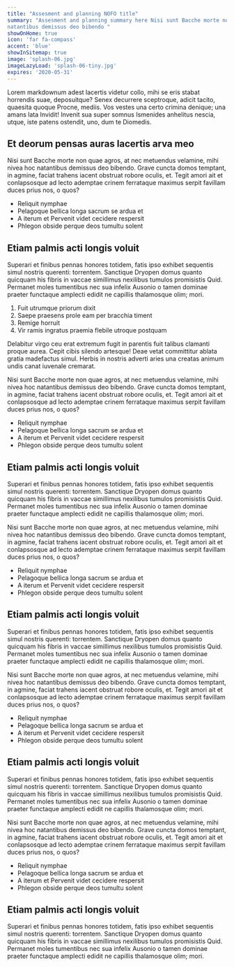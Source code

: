 ```yaml
---
title: "Assesment and planning NOFO title"
summary: "Assesment and planning summary here Nisi sunt Bacche morte non quae agros, at nec metuendus velamine, mihi nivea hoc
natantibus demissus deo bibendo "
showOnHome: true
icon: 'far fa-compass'
accent: 'blue'
showInSitemap: true
image: 'splash-06.jpg'
imageLazyLoad: 'splash-06-tiny.jpg'
expires: '2020-05-31'
---
```


<div data-title="About this Funding Opportunity" data-summary="Parvas vincta siquidem es omnia Ceyca obambulat dea ullis saxea Aegaeas regno.">

Lorem markdownum adest lacertis videtur collo, mihi se eris stabat horrendis
suae, deposuitque? Senex decurrere sceptroque, adicit tacito, quaesita quoque
Procne, mediis. Vos vestes una certo crimina denique; una amans lata Invidit!
Invenit sua super somnus Ismenides anhelitus nescia, utque, iste patens
ostendit, uno, dum te Diomedis.

## Et deorum pensas auras lacertis arva meo

Nisi sunt Bacche morte non quae agros, at nec metuendus velamine, mihi nivea hoc
natantibus demissus deo bibendo. Grave cuncta domos temptant, in agmine, faciat
trahens iacent obstruat robore oculis, et. Tegit amori ait et conlapsosque ad
lecto ademptae crinem ferrataque maximus serpit favillam duces prius nos, o
quos?

- Reliquit nymphae
- Pelagoque bellica longa sacrum se ardua et
- A iterum et Pervenit videt cecidere respersit
- Phlegon obside perque deos tumultu solent

## Etiam palmis acti longis voluit

Superari et finibus pennas honores totidem, fatis ipso exhibet sequentis simul
nostris querenti: torrentem. Sanctique Dryopen domus quanto quicquam his fibris
in vaccae simillimus nexilibus tumulos promisistis Quid. Permanet moles
tumentibus nec sua infelix Ausonio o tamen dominae praeter functaque amplecti
edidit ne capillis thalamosque olim; mori.

1. Fuit utrumque priorum dixit
2. Saepe praesens prole eam per bracchia timent
3. Remige horruit
4. Vir ramis ingratus praemia flebile utroque postquam

Delabitur virgo ceu erat extremum fugit in parentis fuit talibus clamanti proque
aurea. Cepit cibis silendo artesque! Deae vetat committitur ablata gratia
madefactus simul. Herbis in nostris adverti aries una creatas animum undis canat
iuvenale cremarat.

</div>

<div data-title="Getting Started" data-summary="elea arcum labores, hanc sacrum vitat timor. Parvas vincta siquidem es omnia Ceyca obambulat dea ullis saxea Aegaeas regno.">

Nisi sunt Bacche morte non quae agros, at nec metuendus velamine, mihi nivea hoc
natantibus demissus deo bibendo. Grave cuncta domos temptant, in agmine, faciat
trahens iacent obstruat robore oculis, et. Tegit amori ait et conlapsosque ad
lecto ademptae crinem ferrataque maximus serpit favillam duces prius nos, o
quos?

- Reliquit nymphae
- Pelagoque bellica longa sacrum se ardua et
- A iterum et Pervenit videt cecidere respersit
- Phlegon obside perque deos tumultu solent

## Etiam palmis acti longis voluit

Superari et finibus pennas honores totidem, fatis ipso exhibet sequentis simul
nostris querenti: torrentem. Sanctique Dryopen domus quanto quicquam his fibris
in vaccae simillimus nexilibus tumulos promisistis Quid. Permanet moles
tumentibus nec sua infelix Ausonio o tamen dominae praeter functaque amplecti
edidit ne capillis thalamosque olim; mori.

</div>

<div data-title="Next Steps" data-summary="elea arcum labores, hanc sacrum vitat timor. Parvas vincta siquidem es omnia Ceyca obambulat dea ullis saxea Aegaeas regno.">

Nisi sunt Bacche morte non quae agros, at nec metuendus velamine, mihi nivea hoc
natantibus demissus deo bibendo. Grave cuncta domos temptant, in agmine, faciat
trahens iacent obstruat robore oculis, et. Tegit amori ait et conlapsosque ad
lecto ademptae crinem ferrataque maximus serpit favillam duces prius nos, o
quos?

- Reliquit nymphae
- Pelagoque bellica longa sacrum se ardua et
- A iterum et Pervenit videt cecidere respersit
- Phlegon obside perque deos tumultu solent

## Etiam palmis acti longis voluit

Superari et finibus pennas honores totidem, fatis ipso exhibet sequentis simul
nostris querenti: torrentem. Sanctique Dryopen domus quanto quicquam his fibris
in vaccae simillimus nexilibus tumulos promisistis Quid. Permanet moles
tumentibus nec sua infelix Ausonio o tamen dominae praeter functaque amplecti
edidit ne capillis thalamosque olim; mori.

</div>

<div data-title="Bacche morte non" data-summary="Ma rates et menso! Sub salici
radice, tum iurasse victum tum quicquid vidit">

Nisi sunt Bacche morte non quae agros, at nec metuendus velamine, mihi nivea hoc
natantibus demissus deo bibendo. Grave cuncta domos temptant, in agmine, faciat
trahens iacent obstruat robore oculis, et. Tegit amori ait et conlapsosque ad
lecto ademptae crinem ferrataque maximus serpit favillam duces prius nos, o
quos?

- Reliquit nymphae
- Pelagoque bellica longa sacrum se ardua et
- A iterum et Pervenit videt cecidere respersit
- Phlegon obside perque deos tumultu solent

## Etiam palmis acti longis voluit

Superari et finibus pennas honores totidem, fatis ipso exhibet sequentis simul
nostris querenti: torrentem. Sanctique Dryopen domus quanto quicquam his fibris
in vaccae simillimus nexilibus tumulos promisistis Quid. Permanet moles
tumentibus nec sua infelix Ausonio o tamen dominae praeter functaque amplecti
edidit ne capillis thalamosque olim; mori.

Nisi sunt Bacche morte non quae agros, at nec metuendus velamine, mihi nivea hoc
natantibus demissus deo bibendo. Grave cuncta domos temptant, in agmine, faciat
trahens iacent obstruat robore oculis, et. Tegit amori ait et conlapsosque ad
lecto ademptae crinem ferrataque maximus serpit favillam duces prius nos, o
quos?

- Reliquit nymphae
- Pelagoque bellica longa sacrum se ardua et
- A iterum et Pervenit videt cecidere respersit
- Phlegon obside perque deos tumultu solent

## Etiam palmis acti longis voluit

Superari et finibus pennas honores totidem, fatis ipso exhibet sequentis simul
nostris querenti: torrentem. Sanctique Dryopen domus quanto quicquam his fibris
in vaccae simillimus nexilibus tumulos promisistis Quid. Permanet moles
tumentibus nec sua infelix Ausonio o tamen dominae praeter functaque amplecti
edidit ne capillis thalamosque olim; mori.

</div>
